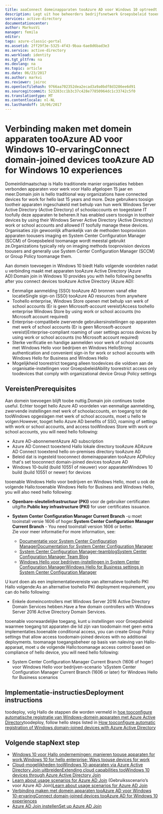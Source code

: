 ```yaml
---
title: aaaConnect domeinapparaten tooAzure AD voor Windows 10 optreedt | Microsoft Docs
description: Legt uit hoe beheerders bedrijfsnetwerk Groepsbeleid tooenable apparaten toobe toohello domein kunnen configureren.
services: active-directory
documentationcenter: 
author: MarkusVi
manager: femila
editor: 
tags: azure-classic-portal
ms.assetid: 2ff29f3e-5325-4f43-9baa-6ae8d6bad3e3
ms.service: active-directory
ms.workload: identity
ms.tgt_pltfrm: na
ms.devlang: na
ms.topic: article
ms.date: 06/23/2017
ms.author: markvi
ms.reviewer: jairoc
ms.openlocfilehash: 9766aa702352dea2ecad3a9a0bdf8d3286ee6d91
ms.sourcegitcommit: 523283cc1b3c37c428e77850964dc1c33742c5f0
ms.translationtype: MT
ms.contentlocale: nl-NL
ms.lasthandoff: 10/06/2017
---
```

# <a name="connect-domain-joined-devices-tooazure-ad-for-windows-10-experiences"></a><span data-ttu-id="572aa-103">Verbinding maken met domein apparaten tooAzure AD voor Windows 10-ervaring</span><span class="sxs-lookup"><span data-stu-id="572aa-103">Connect domain-joined devices tooAzure AD for Windows 10 experiences</span></span>
<span data-ttu-id="572aa-104">Domeinlidmaatschap is Hallo traditionele manier organisaties hebben verbonden apparaten voor werk voor Hallo afgelopen 15 jaar en meer.</span><span class="sxs-lookup"><span data-stu-id="572aa-104">Domain join is hello traditional way organizations have connected devices for work for hello last 15 years and more.</span></span> <span data-ttu-id="572aa-105">Deze gebruikers toosign tootheir apparaten ingeschakeld met behulp van hun werk Windows Server Active Directory (Active Directory) of schoolaccounts en toegestane IT toofully deze apparaten te beheren.</span><span class="sxs-lookup"><span data-stu-id="572aa-105">It has enabled users toosign in tootheir devices by using their Windows Server Active Directory (Active Directory) work or school accounts and allowed IT toofully manage these devices.</span></span> <span data-ttu-id="572aa-106">Organisaties zijn gewoonlijk afhankelijk van de methoden tooprovision apparaten toousers imaging en System Center Configuration Manager (SCCM) of Groepsbeleid toomanage wordt meestal gebruikt ze.</span><span class="sxs-lookup"><span data-stu-id="572aa-106">Organizations typically rely on imaging methods tooprovision devices toousers and generally use System Center Configuration Manager (SCCM) or Group Policy toomanage them.</span></span>


<span data-ttu-id="572aa-107">Aan domein toevoegen in Windows 10 biedt Hallo volgende voordelen nadat u verbinding maakt met apparaten tooAzure Active Directory (Azure AD):</span><span class="sxs-lookup"><span data-stu-id="572aa-107">Domain join in Windows 10 provides you with hello following benefits after you connect devices tooAzure Active Directory (Azure AD):</span></span>

* <span data-ttu-id="572aa-108">Eenmalige aanmelding (SSO) tooAzure AD bronnen vanaf elke locatie</span><span class="sxs-lookup"><span data-stu-id="572aa-108">Single sign-on (SSO) tooAzure AD resources from anywhere</span></span>
* <span data-ttu-id="572aa-109">Toohello enterprise, Windows Store openen met behulp van werk of school accounts (Er is geen Microsoft-account vereist)</span><span class="sxs-lookup"><span data-stu-id="572aa-109">Access toohello enterprise Windows Store by using work or school accounts (no Microsoft account required)</span></span>
* <span data-ttu-id="572aa-110">Enterprise-compatibele zwervende gebruikersinstellingen op apparaten met werk of school accounts (Er is geen Microsoft-account vereist)</span><span class="sxs-lookup"><span data-stu-id="572aa-110">Enterprise-compliant roaming of user settings across devices by using work or school accounts (no Microsoft account required)</span></span>
* <span data-ttu-id="572aa-111">Sterke verificatie en handige aanmelden voor werk of school accounts met Windows Hello voor bedrijven en Windows Hello</span><span class="sxs-lookup"><span data-stu-id="572aa-111">Strong authentication and convenient sign-in for work or school accounts with Windows Hello for Business and Windows Hello</span></span>
* <span data-ttu-id="572aa-112">Mogelijkheid toorestrict toegang alleen toodevices die voldoen aan de organisatie-instellingen voor Groepsbeleid</span><span class="sxs-lookup"><span data-stu-id="572aa-112">Ability toorestrict access only toodevices that comply with organizational device Group Policy settings</span></span>

## <a name="prerequisites"></a><span data-ttu-id="572aa-113">Vereisten</span><span class="sxs-lookup"><span data-stu-id="572aa-113">Prerequisites</span></span>
<span data-ttu-id="572aa-114">Aan domein toevoegen blijft toobe nuttig.</span><span class="sxs-lookup"><span data-stu-id="572aa-114">Domain join continues toobe useful.</span></span> <span data-ttu-id="572aa-115">Echter tooget hello Azure AD voordelen van eenmalige aanmelding, zwervende instellingen met werk of schoolaccounts, en toegang tot de tooWindows opgeslagen met werk of school accounts, moet u hello te volgen:</span><span class="sxs-lookup"><span data-stu-id="572aa-115">However, tooget hello Azure AD benefits of SSO, roaming of settings with work or school accounts, and access tooWindows Store with work or school accounts, you will need hello following:</span></span>

* <span data-ttu-id="572aa-116">Azure AD-abonnement</span><span class="sxs-lookup"><span data-stu-id="572aa-116">Azure AD subscription</span></span>
* <span data-ttu-id="572aa-117">Azure AD Connect tooextend Hallo lokale directory tooAzure AD</span><span class="sxs-lookup"><span data-stu-id="572aa-117">Azure AD Connect tooextend hello on-premises directory tooAzure AD</span></span>
* <span data-ttu-id="572aa-118">Beleid dat is ingesteld tooconnect domeinapparaten tooAzure AD</span><span class="sxs-lookup"><span data-stu-id="572aa-118">Policy that's set tooconnect domain-joined devices tooAzure AD</span></span>
* <span data-ttu-id="572aa-119">Windows 10-build (build 10551 of nieuwer) voor apparaten</span><span class="sxs-lookup"><span data-stu-id="572aa-119">Windows 10 build (build 10551 or newer) for devices</span></span>

<span data-ttu-id="572aa-120">tooenable Windows Hello voor bedrijven en Windows Hello, moet u ook de volgende Hallo:</span><span class="sxs-lookup"><span data-stu-id="572aa-120">tooenable Windows Hello for Business and Windows Hello, you will also need hello following:</span></span>

- <span data-ttu-id="572aa-121">**Openbare-sleutelinfrastructuur (PKI)** voor de gebruiker certificaten uitgifte.</span><span class="sxs-lookup"><span data-stu-id="572aa-121">**Public key infrastructure (PKI)** for user certificates issuance.</span></span>

- <span data-ttu-id="572aa-122">**System Center Configuration Manager Current Branch** -u moet tooinstall versie 1606 of hoger.</span><span class="sxs-lookup"><span data-stu-id="572aa-122">**System Center Configuration Manager Current Branch** - You need tooinstall version 1606 or better.</span></span>  
<span data-ttu-id="572aa-123">Zie voor meer informatie:</span><span class="sxs-lookup"><span data-stu-id="572aa-123">For more information, see:</span></span> 
    - [<span data-ttu-id="572aa-124">Documentatie voor System Center Configuration Manager</span><span class="sxs-lookup"><span data-stu-id="572aa-124">Documentation for System Center Configuration Manager</span></span>](https://technet.microsoft.com/library/mt346023.aspx)
    - [<span data-ttu-id="572aa-125">System Center Configuration Manager-teamblog</span><span class="sxs-lookup"><span data-stu-id="572aa-125">System Center Configuration Manager Team Blog</span></span>](http://blogs.technet.com/b/configmgrteam/archive/2015/09/23/now-available-update-for-system-center-config-manager-tp3.aspx)
    - [<span data-ttu-id="572aa-126">Windows Hello voor bedrijven-instellingen in System Center Configuration Manager</span><span class="sxs-lookup"><span data-stu-id="572aa-126">Windows Hello for Business settings in System Center Configuration Manager</span></span>](https://docs.microsoft.com/sccm/protect/deploy-use/windows-hello-for-business-settings)

<span data-ttu-id="572aa-127">U kunt doen als een implementatievereiste van alternatieve toohello PKI Hallo volgende:</span><span class="sxs-lookup"><span data-stu-id="572aa-127">As an alternative toohello PKI deployment requirement, you can do hello following:</span></span>

* <span data-ttu-id="572aa-128">Enkele domeincontrollers met Windows Server 2016 Active Directory Domain Services hebben.</span><span class="sxs-lookup"><span data-stu-id="572aa-128">Have a few domain controllers with Windows Server 2016 Active Directory Domain Services.</span></span>

<span data-ttu-id="572aa-129">tooenable voorwaardelijke toegang, kunt u instellingen voor Groepsbeleid waarmee toegang tot apparaten die lid zijn van toodomain met geen extra implementaties.</span><span class="sxs-lookup"><span data-stu-id="572aa-129">tooenable conditional access, you can create Group Policy settings that allow access toodomain-joined devices with no additional deployments.</span></span> <span data-ttu-id="572aa-130">toomanage toegangsbeheer op basis van naleving van Hallo-apparaat, moet u de volgende Hallo:</span><span class="sxs-lookup"><span data-stu-id="572aa-130">toomanage access control based on compliance of hello device, you will need hello following:</span></span>

* <span data-ttu-id="572aa-131">System Center Configuration Manager Current Branch (1606 of hoger) voor Windows Hello voor bedrijven-scenario 's</span><span class="sxs-lookup"><span data-stu-id="572aa-131">System Center Configuration Manager Current Branch (1606 or later) for Windows Hello for Business scenarios</span></span>

## <a name="deployment-instructions"></a><span data-ttu-id="572aa-132">Implementatie-instructies</span><span class="sxs-lookup"><span data-stu-id="572aa-132">Deployment instructions</span></span>

<span data-ttu-id="572aa-133">toodeploy, volg Hallo de stappen die worden vermeld in [hoe tooconfigure automatische registratie van Windows-domein apparaten met Azure Active Directory](active-directory-conditional-access-automatic-device-registration-setup.md)</span><span class="sxs-lookup"><span data-stu-id="572aa-133">toodeploy, follow hello steps listed in [How tooconfigure automatic registration of Windows domain-joined devices with Azure Active Directory](active-directory-conditional-access-automatic-device-registration-setup.md)</span></span>

## <a name="next-step"></a><span data-ttu-id="572aa-134">Volgende stap</span><span class="sxs-lookup"><span data-stu-id="572aa-134">Next step</span></span>
* [<span data-ttu-id="572aa-135">Windows 10 voor Hallo ondernemingen: manieren toouse apparaten for work.</span><span class="sxs-lookup"><span data-stu-id="572aa-135">Windows 10 for hello enterprise: Ways toouse devices for work</span></span>](active-directory-azureadjoin-windows10-devices-overview.md)
* [<span data-ttu-id="572aa-136">Cloud-mogelijkheden tooWindows 10-apparaten via Azure Active Directory Join uitbreiden</span><span class="sxs-lookup"><span data-stu-id="572aa-136">Extending cloud capabilities tooWindows 10 devices through Azure Active Directory Join</span></span>](active-directory-azureadjoin-user-upgrade.md)
* <span data-ttu-id="572aa-137">[Learn about usage scenarios for Azure AD Join](active-directory-azureadjoin-deployment-aadjoindirect.md) (Gebruiksscenario’s voor Azure AD Join)</span><span class="sxs-lookup"><span data-stu-id="572aa-137">[Learn about usage scenarios for Azure AD Join](active-directory-azureadjoin-deployment-aadjoindirect.md)</span></span>
* [<span data-ttu-id="572aa-138">Verbinding maken met domein apparaten tooAzure AD voor Windows 10-ervaring</span><span class="sxs-lookup"><span data-stu-id="572aa-138">Connect domain-joined devices tooAzure AD for Windows 10 experiences</span></span>](active-directory-azureadjoin-devices-group-policy.md)
* [<span data-ttu-id="572aa-139">Azure AD Join instellen</span><span class="sxs-lookup"><span data-stu-id="572aa-139">Set up Azure AD Join</span></span>](active-directory-azureadjoin-setup.md)

